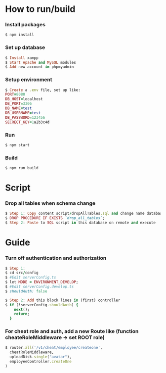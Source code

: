 # How to run/build

### Install packages
```ruby
$ npm install
```
### Set up database
```ruby
$ Install xampp
$ Start Apache and MySQL modules
$ Add new account in phpmyadmin
```
### Setup environment
```ruby
$ Create a .env file, set up like:
PORT=8080
DB_HOST=localhost
DB_PORT=3306
DB_NAME=test
DB_USERNAME=test
DB_PASSWORD=123456
SECRECT_KEY=1a2b3c4d
```
### Run
```ruby
$ npm start
```
### Build
```ruby
$ npm run build
```

# Script
### Drop all tables when schema change
```ruby
$ Step 1: Copy content script/dropAllTables.sql and change name database
$ DROP PROCEDURE IF EXISTS `drop_all_tables`;
$ Step 2: Paste to SQL script in this database on remote and execute
```
# Guide
### Turn off authentication and authorization
```ruby
$ Step 1:
$ cd src/config
$ #Edit serverConfig.ts
$ let MODE = ENVIRONMENT_DEVELOP;
$ #Edit serverConfig.develop.ts
$ shouldAuth: false
```
```ruby
$ Step 2: Add this block lines in (first) controller
$ if (!serverConfig.shouldAuth) {
    next();
    return;
  }
```
### For cheat role and auth, add a new Route like (function cheateRoleMiddleware -> set ROOT role)
```ruby
$ router.all('/v1/cheat/employee/createone',
  cheatRoleMiddleware,
  uploadDisk.single("avatar"),
  employeeController.createOne
)
```